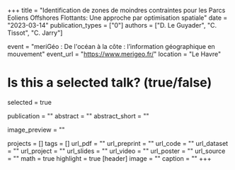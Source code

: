 +++
title = "Identification de zones de moindres contraintes pour les Parcs Eoliens Offshores Flottants: Une approche par optimisation spatiale"
date = "2023-03-14"
publication_types = ["0"]
authors = ["D. Le Guyader", "C. Tissot", "C. Jarry"]


event = "meriGéo : De l'océan à la côte : l’information géographique en mouvement"
event_url = "https://www.merigeo.fr/"
location = "Le Havre"

# Is this a selected talk? (true/false)
selected = true


publication = ""
abstract = ""
abstract_short = ""

image_preview = ""


projects = []
tags = []
url_pdf = ""
url_preprint = ""
url_code = ""
url_dataset = ""
url_project = ""
url_slides = ""
url_video = ""
url_poster = ""
url_source = ""
math = true
highlight = true
[header]
image = ""
caption = ""
+++
